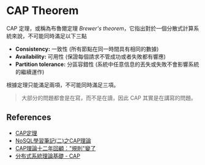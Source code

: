 # CAP Theorem

CAP 定理，或稱為布魯爾定理 *Brewer's theorem*，它指出對於一個分散式計算系統來說，不可能同時滿足以下三點

* **Consistency:** 一致性 (所有節點在同一時間具有相同的數據)
* **Availability:** 可用性 (保證每個請求不管成功或者失敗都有響應)
* **Partition tolerance:** 分區容錯性 (系統中任意信息的丟失或失敗不會影響系統的繼續運作)

根據定理只能滿足兩項，不可能同時滿足三項。

> 大部分的問題都會是在寫，而不是在讀，因此 CAP 其實是在講寫的問題。

## References

* [CAP定理](https://zh.wikipedia.org/wiki/CAP%E5%AE%9A%E7%90%86)
* [NoSQL學習筆記(二)之CAP理論](http://myblog-maurice.blogspot.tw/2012/08/nosqlcap.html)
* [CAP理論十二年回顧："規則"變了](http://myblog-maurice.blogspot.tw/2012/08/cap_21.html)
* [分布式系統理論基礎 - CAP](https://read01.com/y2x0nB.html)
